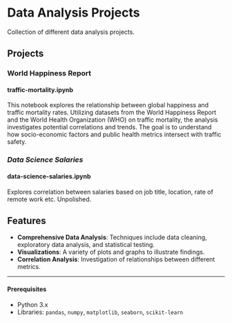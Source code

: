 # Data Analysis Projects

Collection of different data analysis projects.

## Projects


### World Happiness Report
#### traffic-mortality.ipynb

This notebook explores the relationship between global happiness and traffic mortality rates. Utilizing datasets from the World Happiness Report and the World Health Organization (WHO) on traffic mortality, the analysis investigates potential correlations and trends. The goal is to understand how socio-economic factors and public health metrics intersect with traffic safety.

### _Data Science Salaries_
#### data-science-salaries.ipynb

Explores correlation between salaries based on job title, location, rate of remote work etc. Unpolished. 


## Features

- **Comprehensive Data Analysis**: Techniques include data cleaning, exploratory data analysis, and statistical testing.
- **Visualizations**: A variety of plots and graphs to illustrate findings.
- **Correlation Analysis**: Investigation of relationships between different metrics.


---


#### Prerequisites
- Python 3.x
- Libraries: `pandas`, `numpy`, `matplotlib`, `seaborn`, `scikit-learn`
